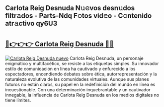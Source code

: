 ## Carlota Reig Desnuda N𝚞𝚎vos desn𝚞dos filtr𝚊dos - Parts-Ndq F𝚘tos vid𝚎o - C𝚘ntenido atr𝚊ctivo qy6U3

# <h2><a href="http://mb9ggiz.tromn.icu/?c=Carlota+Reig+Desnuda">🔗👉👉👉 Carlota Reig Desnuda 🔗🔗</a></h2>

[![Carlota Reig Desnuda nuevo](https://i.imgur.com/pEAQMta.gif)](http://mb9ggiz.tromn.icu/?c=Carlota+Reig+Desnuda)
Carlota Reig Desnuda, un personaje enigmático y multifacético, se resiste a las etiquetas simples. Su innovador estilo de comunicación en línea ha cautivado y enfurecido a los espectadores, encendiendo debates sobre ética, autorrepresentación y la naturaleza evolutiva de las comunidades virtuales. Aunque sus planes futuros no están claros, su papel en la redefinición del mundo en línea es incuestionable. Con una determinación inquebrantable y un cautivador innegable, la influencia de Carlota Reig Desnuda en los medios digitales no tiene límites.
